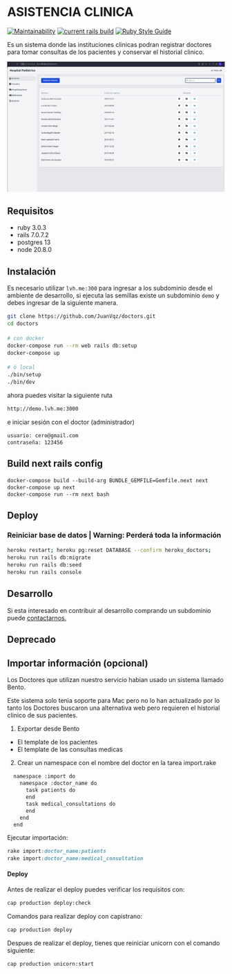 # ASISTENCIA CLINICA

[![Maintainability](https://api.codeclimate.com/v1/badges/09e3708ac24f9016f6fd/maintainability)](https://codeclimate.com/github/JuanVqz/doctors/maintainability)
[![current rails build](https://github.com/JuanVqz/doctors/actions/workflows/tests.yml/badge.svg)](https://github.com/JuanVqz/doctors/actions/workflows/tests.yml)
[![Ruby Style Guide](https://img.shields.io/badge/code_style-standard-brightgreen.svg)](https://github.com/testdouble/standard)


Es un sistema donde las instituciones clinicas podran registrar doctores para
tomar consultas de los pacientes y conservar el historial clinico.

![dashboard](dash.png)

## Requisitos

- ruby 3.0.3
- rails 7.0.7.2
- postgres 13
- node 20.8.0

## Instalación

Es necesario utilizar `lvh.me:300` para ingresar a los subdominio desde el ambiente
de desarrollo, si ejecuta las semillas existe un subdominio `demo`
y debes ingresar de la siguiente manera.

```sh
git clone https://github.com/JuanVqz/doctors.git
cd doctors

# con docker
docker-compose run --rm web rails db:setup
docker-compose up

# ó local
./bin/setup
./bin/dev
```

ahora puedes visitar la siguiente ruta

```bash
http://demo.lvh.me:3000
```

e iniciar sesión con el doctor (administrador)

```
usuario: cero@gmail.com
contraseña: 123456
```

## Build next rails config

```
docker-compose build --build-arg BUNDLE_GEMFILE=Gemfile.next next
docker-compose up next
docker-compose run --rm next bash
```

## Deploy

### Reiniciar base de datos | Warning: Perderá toda la información

```bash
heroku restart; heroku pg:reset DATABASE --confirm heroku_doctors;
heroku run rails db:migrate
heroku run rails db:seed
heroku run rails console
```

## Desarrollo

Si esta interesado en contribuir al desarrollo comprando un subdominio
puede [contactarnos.](https://github.com/JuanVqz)

## Deprecado

## Importar información (opcional)

Los Doctores que utilizan nuestro servicio habian usado un sistema llamado Bento.

Este sistema solo tenia soporte para Mac pero no lo han actualizado por lo tanto
los Doctores buscaron una alternativa web pero requieren el historial clinico de sus pacientes.

1. Exportar desde Bento

- El template de los pacientes
- El template de las consultas medicas

2. Crear un namespace con el nombre del doctor en la tarea import.rake

```
  namespace :import do
    namespace :doctor_name do
      task patients do
      end
      task medical_consultations do
      end
    end
  end
```

Ejecutar importación:

```ruby
rake import:doctor_name:patients
rake import:doctor_name:medical_consultation
```

#### Deploy

Antes de realizar el deploy puedes verificar los requisitos con:

```sh
cap production deploy:check
```

Comandos para realizar deploy con capistrano:

```sh
cap production deploy
```

Despues de realizar el deploy, tienes que reiniciar unicorn con el comando siguiente:

```sh
cap production unicorn:start
```
